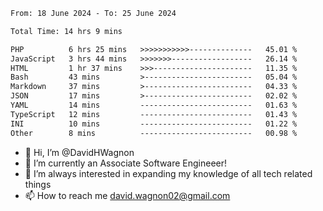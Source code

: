 <!--START_SECTION:waka-->

```txt
From: 18 June 2024 - To: 25 June 2024

Total Time: 14 hrs 9 mins

PHP          6 hrs 25 mins   >>>>>>>>>>>--------------   45.01 %
JavaScript   3 hrs 44 mins   >>>>>>>------------------   26.14 %
HTML         1 hr 37 mins    >>>----------------------   11.35 %
Bash         43 mins         >------------------------   05.04 %
Markdown     37 mins         >------------------------   04.33 %
JSON         17 mins         >------------------------   02.02 %
YAML         14 mins         -------------------------   01.63 %
TypeScript   12 mins         -------------------------   01.43 %
INI          10 mins         -------------------------   01.22 %
Other        8 mins          -------------------------   00.98 %
```

<!--END_SECTION:waka-->

- 👋 Hi, I’m @DavidHWagnon
- 👀 I’m currently an Associate Software Engineeer!
- 🌱 I’m always interested in expanding my knowledge of all tech related things
- 📫 How to reach me david.wagnon02@gmail.com

<!---
DavidHWagnon/DavidHWagnon is a ✨ special ✨ repository because its `README.md` (this file) appears on your GitHub profile.
You can click the Preview link to take a look at your changes.
--->
